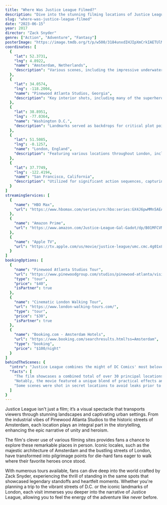 ```yaml
---
title: "Where Was Justice League Filmed?"
description: "Dive into the stunning filming locations of Justice League, where iconic superheroes united across breathtaking backdrops in this epic adventure."
slug: "where-was-justice-league-filmed"
date: "2023-06-15"
year: 2017
director: "Zack Snyder"
genre: ["Action", "Adventure", "Fantasy"]
posterImage: "https://image.tmdb.org/t/p/w500/3184unxdIHJIpXmCrkIAETUlM9R.jpg"
coordinates: [
  { 
    "lat": 52.3731, 
    "lng": 4.8922, 
    "name": "Amsterdam, Netherlands", 
    "description": "Various scenes, including the impressive underwater sequences, were shot amidst the historic architecture of Amsterdam."
  },
  { 
    "lat": 34.0574, 
    "lng": -118.2004, 
    "name": "Pinewood Atlanta Studios, Georgia", 
    "description": "Key interior shots, including many of the superhero gathering scenes, were filmed within this expansive studio."
  },
  { 
    "lat": 38.8951, 
    "lng": -77.0364, 
    "name": "Washington D.C.", 
    "description": "Landmarks served as backdrops for critical plot points, grounding the film in a recognizable reality."
  },
  { 
    "lat": 51.5085, 
    "lng": -0.1257, 
    "name": "London, England", 
    "description": "Featuring various locations throughout London, including busy streets symbolizing the epic clashes of heroes."
  },
  { 
    "lat": 37.7749, 
    "lng": -122.4194, 
    "name": "San Francisco, California", 
    "description": "Utilized for significant action sequences, capturing the essence of an urban battleground."
  }
]
streamingServices: [
  {
    "name": "HBO Max",
    "url": "https://www.hbomax.com/series/urn:hbo:series:GX4J6pwMMn5AEAEAAAHyz"
  },
  {
    "name": "Amazon Prime",
    "url": "https://www.amazon.com/Justice-League-Gal-Gadot/dp/B01MFCVMBS"
  },
  {
    "name": "Apple TV",
    "url": "https://tv.apple.com/us/movie/justice-league/umc.cmc.4g01x8oifb3o028h7k7wb1kin"
  }
]
bookingOptions: [
  {
    "name": "Pinewood Atlanta Studios Tour",
    "url": "https://www.pinewoodgroup.com/studios/pinewood-atlanta/visit-us/",
    "type": "tour",
    "price": "$40",
    "isPartner": true
  },
  {
    "name": "Cinematic London Walking Tour",
    "url": "https://www.london-walking-tours.com/",
    "type": "tour",
    "price": "$30",
    "isPartner": true
  },
  {
    "name": "Booking.com - Amsterdam Hotels",
    "url": "https://www.booking.com/searchresults.html?ss=Amsterdam",
    "type": "booking",
    "price": "$100/night"
  }
]
behindTheScenes: {
  "intro": "Justice League combines the might of DC Comics' most beloved heroes in an epic quest to save the world. Filmed across diverse international and location settings, the film captures the essence of teamwork and heroism against some of the most iconic backdrops.",
  "facts": [
    "The film showcases a combined total of over 30 principal locations, blending both studio sets and on-location shoots.",
    "Notably, the movie featured a unique blend of practical effects and CGI to bring superheroes to life and depict large-scale battles.",
    "Some scenes were shot in secret locations to avoid leaks prior to the film’s release, adding an air of mystery."
  ]
}
---
```


<JusticeLeagueGuide />

Justice League isn't just a film; it’s a visual spectacle that transports viewers through stunning landscapes and captivating urban settings. From the industrial vibes of Pinewood Atlanta Studios to the historic streets of Amsterdam, each location plays an integral part in the storytelling, enhancing the epic narrative of unity and heroism.

The film's clever use of various filming sites provides fans a chance to explore these remarkable places in person. Iconic locales, such as the majestic architecture of Amsterdam and the bustling streets of London, have transformed into pilgrimage points for die-hard fans eager to walk where their favorite heroes once stood.

With numerous tours available, fans can dive deep into the world crafted by Zack Snyder, experiencing the thrill of standing in the same spots that showcased legendary standoffs and heartfelt moments. Whether you're planning a trip to the vibrant streets of D.C. or the iconic landmarks of London, each visit immerses you deeper into the narrative of Justice League, allowing you to feel the energy of the adventure like never before.